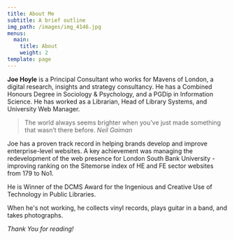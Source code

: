 ```yaml
---
title: About Me
subtitle: A brief outline
img_path: /images/img_4146.jpg
menus:
  main:
    title: About
    weight: 2
template: page
---
```

**Joe Hoyle** is a Principal Consultant who works for Mavens of London, a digital research, insights and strategy consultancy. He has a Combined Honours Degree in Sociology & Psychology, and a PGDip in Information Science. He has worked as a Librarian, Head of Library Systems, and University Web Manager.

> The world always seems brighter when you’ve just made something that wasn’t there before. <cite>Neil Gaiman</cite>

Joe has a proven track record in helping brands develop and improve enterprise-level websites. A key achievement was managing the redevelopment of the web presence for London South Bank University - improving ranking on the Sitemorse index of HE and FE sector websites from 179 to No1.

He is Winner of the DCMS Award for the Ingenious and Creative Use of Technology in Public Libraries.

When he's not working, he collects vinyl records, plays guitar in a band, and takes photographs.

_Thank You for reading!_
